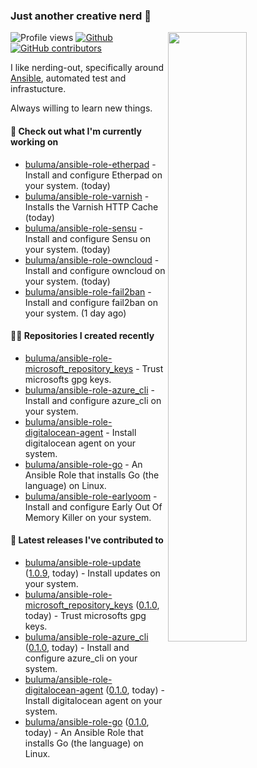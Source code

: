 ### Just another creative nerd 👋


![Profile views](https://gpvc.arturio.dev/buluma) <a href="https://gitstats.me/buluma">
  <img align="right" src="https://github-readme-stats.vercel.app/api?username=buluma&theme=gotham&show_icons=true" width="50%"/>
</a>
[![Github](https://img.shields.io/badge/-buluma-black?style=flat&labelColor=black&logo=github&logoColor=white&include_all_commits=true&count_private=true)](https://gitstats.me/buluma)
[![GitHub contributors](https://img.shields.io/github/contributors/buluma/badges.svg)](https://GitHub.com/buluma/badges/graphs/contributors/)

I like nerding-out, specifically around [Ansible](https://github.com/ansible/ansible), automated test and infrastucture.

Always willing to learn new things.

#### 👷 Check out what I'm currently working on

- [buluma/ansible-role-etherpad](https://github.com/buluma/ansible-role-etherpad) - Install and configure Etherpad on your system. (today)
- [buluma/ansible-role-varnish](https://github.com/buluma/ansible-role-varnish) - Installs the Varnish HTTP Cache (today)
- [buluma/ansible-role-sensu](https://github.com/buluma/ansible-role-sensu) - Install and configure Sensu on your system. (today)
- [buluma/ansible-role-owncloud](https://github.com/buluma/ansible-role-owncloud) - Install and configure owncloud on your system. (today)
- [buluma/ansible-role-fail2ban](https://github.com/buluma/ansible-role-fail2ban) - Install and configure fail2ban on your system. (1 day ago)

#### 👨‍💻 Repositories I created recently

- [buluma/ansible-role-microsoft_repository_keys](https://github.com/buluma/ansible-role-microsoft_repository_keys) - Trust microsofts gpg keys.
- [buluma/ansible-role-azure_cli](https://github.com/buluma/ansible-role-azure_cli) - Install and configure azure_cli on your system.
- [buluma/ansible-role-digitalocean-agent](https://github.com/buluma/ansible-role-digitalocean-agent) - Install digitalocean agent on your system.
- [buluma/ansible-role-go](https://github.com/buluma/ansible-role-go) - An Ansible Role that installs Go (the language) on Linux.
- [buluma/ansible-role-earlyoom](https://github.com/buluma/ansible-role-earlyoom) - Install and configure Early Out Of Memory Killer on your system.

#### 🚀 Latest releases I've contributed to

- [buluma/ansible-role-update](https://github.com/buluma/ansible-role-update) ([1.0.9](https://github.com/buluma/ansible-role-update/releases/tag/1.0.9), today) - Install updates on your system.
- [buluma/ansible-role-microsoft_repository_keys](https://github.com/buluma/ansible-role-microsoft_repository_keys) ([0.1.0](https://github.com/buluma/ansible-role-microsoft_repository_keys/releases/tag/0.1.0), today) - Trust microsofts gpg keys.
- [buluma/ansible-role-azure_cli](https://github.com/buluma/ansible-role-azure_cli) ([0.1.0](https://github.com/buluma/ansible-role-azure_cli/releases/tag/0.1.0), today) - Install and configure azure_cli on your system.
- [buluma/ansible-role-digitalocean-agent](https://github.com/buluma/ansible-role-digitalocean-agent) ([0.1.0](https://github.com/buluma/ansible-role-digitalocean-agent/releases/tag/0.1.0), today) - Install digitalocean agent on your system.
- [buluma/ansible-role-go](https://github.com/buluma/ansible-role-go) ([0.1.0](https://github.com/buluma/ansible-role-go/releases/tag/0.1.0), today) - An Ansible Role that installs Go (the language) on Linux.


